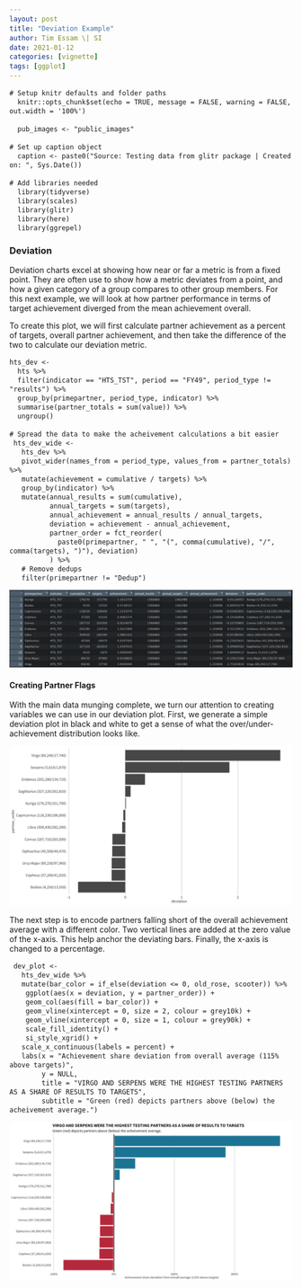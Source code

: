 ```yaml
---
layout: post
title: "Deviation Example"
author: Tim Essam \| SI
date: 2021-01-12
categories: [vignette]
tags: [ggplot]
---
```


```{r}
# Setup knitr defaults and folder paths
  knitr::opts_chunk$set(echo = TRUE, message = FALSE, warning = FALSE, out.width = '100%')
  
  pub_images <- "public_images"

# Set up caption object
  caption <- paste0("Source: Testing data from glitr package | Created on: ", Sys.Date())
  
# Add libraries needed
  library(tidyverse)
  library(scales)
  library(glitr)
  library(here)
  library(ggrepel)
```

### Deviation

Deviation charts excel at showing how near or far a metric is from a fixed point. They are often use to show how a metric deviates from a point, and how a given category of a group compares to other group members. For this next example, we will look at how partner performance in terms of target achievement diverged from the mean achievement overall.

To create this plot, we will first calculate partner achievement as a percent of targets, overall partner achievement, and then take the difference of the two to calculate our deviation metric.

```{r}
hts_dev <- 
  hts %>% 
  filter(indicator == "HTS_TST", period == "FY49", period_type != "results") %>% 
  group_by(primepartner, period_type, indicator) %>% 
  summarise(partner_totals = sum(value)) %>% 
  ungroup()  

# Spread the data to make the acheivement calculations a bit easier
 hts_dev_wide <- 
   hts_dev %>% 
   pivot_wider(names_from = period_type, values_from = partner_totals) %>% 
   mutate(achievement = cumulative / targets) %>% 
   group_by(indicator) %>% 
   mutate(annual_results = sum(cumulative), 
          annual_targets = sum(targets), 
          annual_achievement = annual_results / annual_targets, 
          deviation = achievement - annual_achievement,
          partner_order = fct_reorder(
            paste0(primepartner, " ", "(", comma(cumulative), "/", comma(targets), ")"), deviation)
          ) %>% 
   # Remove dedups
   filter(primepartner != "Dedup")
```

![working data frame after pivot_wider operation](https://github.com/USAID-OHA-SI/pretty_in_grey40K/raw/main/examples/images/hts_dev_wide.png "working data frame after pivot_wider operation")

#### Creating Partner Flags

With the main data munging complete, we turn our attention to creating variables we can use in our deviation plot. First, we generate a simple deviation plot in black and white to get a sense of what the over/under-achievement distribution looks like.

![deviation plot first iteration](https://github.com/USAID-OHA-SI/pretty_in_grey40K/raw/main/examples/images/deviation_plot_1.png "deviation plot first iteration")

The next step is to encode partners falling short of the overall achievement average with a different color. Two vertical lines are added at the zero value of the x-axis. This help anchor the deviating bars. Finally, the x-axis is changed to a percentage.

```{r}
 dev_plot <- 
   hts_dev_wide %>% 
   mutate(bar_color = if_else(deviation <= 0, old_rose, scooter)) %>% 
    ggplot(aes(x = deviation, y = partner_order)) +
    geom_col(aes(fill = bar_color)) +
    geom_vline(xintercept = 0, size = 2, colour = grey10k) +
    geom_vline(xintercept = 0, size = 1, colour = grey90k) +
    scale_fill_identity() +
    si_style_xgrid() +
   scale_x_continuous(labels = percent) +
   labs(x = "Achievement share deviation from overall average (115% above targets)", 
        y = NULL, 
        title = "VIRGO AND SERPENS WERE THE HIGHEST TESTING PARTNERS AS A SHARE OF RESULTS TO TARGETS",
        subtitle = "Green (red) depicts partners above (below) the acheivement average.")
```

![deviation plot](https://github.com/USAID-OHA-SI/pretty_in_grey40K/raw/main/examples/images/deviation_plot_2.png "deviation plot second iteration with colors added")
